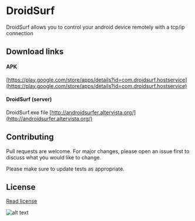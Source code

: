 # DroidSurf

DroidSurf allows you to control your android device remotely with a tcp/ip connection

## Download links
#### APK
[https://play.google.com/store/apps/details?id=com.droidsurf.hostservice](https://play.google.com/store/apps/details?id=com.droidsurf.hostservice)

#### DroidSurf (server)
DroidSurf.exe file [http://androidsurfer.altervista.org/](http://androidsurfer.altervista.org/)

## Contributing
Pull requests are welcome. For major changes, please open an issue first to discuss what you would like to change.

Please make sure to update tests as appropriate.

## License
[Read license](http://androidsurfer.altervista.org/?page_id=25)

![alt text](https://github.com/[username]/[reponame]/blob/[branch]/image.jpg?raw=true)

